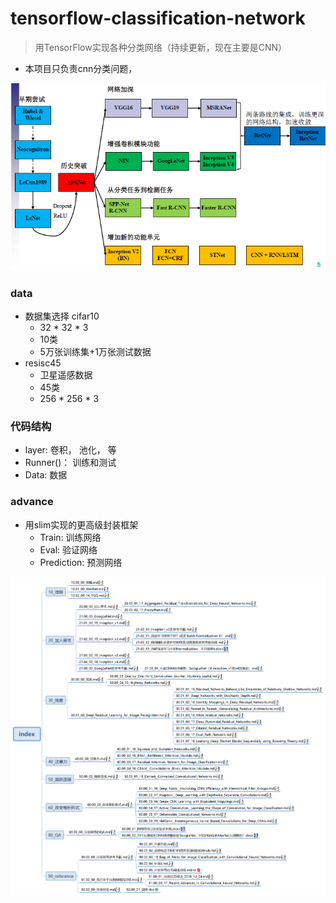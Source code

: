 # tensorflow-classification-network
> 用TensorFlow实现各种分类网络（持续更新，现在主要是CNN）
* 本项目只负责cnn分类问题，

![](readme/cnn_架构.png)


### data
* 数据集选择 cifar10 
    * 32 * 32 * 3
    * 10类
    * 5万张训练集+1万张测试数据
* resisc45
    * 卫星遥感数据
    * 45类
    * 256 * 256 * 3


### 代码结构

* layer: 卷积， 池化， 等
* Runner()： 训练和测试
* Data: 数据


### advance

* 用slim实现的更高级封装框架
    * Train:  训练网络
    * Eval: 验证网络
    * Prediction: 预测网络
    
    

![目录](index.png)
